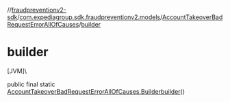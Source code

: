 //[fraudpreventionv2-sdk](../../../index.md)/[com.expediagroup.sdk.fraudpreventionv2.models](../index.md)/[AccountTakeoverBadRequestErrorAllOfCauses](index.md)/[builder](builder.md)

# builder

[JVM]\

public final static [AccountTakeoverBadRequestErrorAllOfCauses.Builder](-builder/index.md)[builder](builder.md)()
